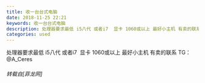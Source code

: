 ```yaml
---
title: 收一台台式电脑
date: 2018-11-25 22:21
keywords: 收一台台式电脑
description: 处理器要求最低 i5八代 或者i7  显卡 1060或以上 最好小主机 有卖的联系 TG：@A_Ceres
categories: used
---
```

<td class="t_f" id="postmessage_2353269">

处理器要求最低 i5八代 或者i7  显卡 1060或以上 最好小主机 有卖的联系 TG：@A_Ceres</td>
###### 转载自[菲龙网]